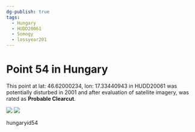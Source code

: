 ```yaml
---
dg-publish: true
tags:
  - Hungary
  - HUDD20061
  - Somogy
  - lossyear201
---
```


# Point 54 in Hungary

This point at lat: 46.62000234, lon: 17.33440943 in HUDD20061 was potentially disturbed in 2001 and after evaluation of satellite imagery, was rated as **Probable Clearcut**.

<div class='juxtapose' data-showcredits='false'>
<img src='https://baserow-backend-production20240528124524339000000001.s3.amazonaws.com/user_files/sVRkV3XEjpgNmpd9xT1ANRAwl9Vjyj9d_2da43486f6d9b96e4ae5fc5bdf878065f4ef1f3b37f853cab188bd9e4dd9bed9.png' data-label='November 2002' />
<img src='https://baserow-backend-production20240528124524339000000001.s3.amazonaws.com/user_files/Pge1VIMRupxaZheKL3aXWd3XxFezrgDB_b2980757c064013ce30f61dd4380058e4845f3b4345631d81e032954485e7a02.png' data-label='August 2012' />
</div>

hungaryid54
